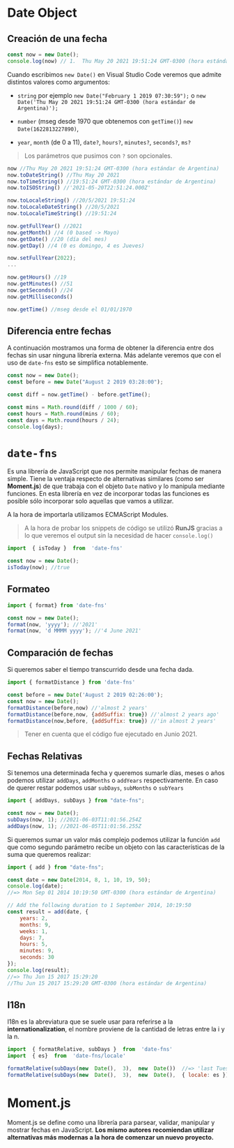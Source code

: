 # Date Object

## Creación de una fecha

```jsx
const now = new Date();
console.log(now) // 1.  Thu May 20 2021 19:51:24 GMT-0300 (hora estándar de Argentina)
```
Cuando escribimos  `new Date()` en Visual Studio Code veremos que admite distintos valores como argumentos:

*  `string` por ejemplo `new Date("February 1 2019 07:30:59");` o `new Date('Thu May 20 2021 19:51:24 GMT-0300 (hora estándar de Argentina)');`

*  `number` (mseg desde 1970 que obtenemos con `getTime()`) `new Date(1622813227890)`, 

* `year`, `month` (de 0 a 11), `date?`, `hours?`, `minutes?`, `seconds?`, `ms?`

> Los parámetros que pusimos con `?` son opcionales.

```jsx
now //Thu May 20 2021 19:51:24 GMT-0300 (hora estándar de Argentina)
now.toDateString() //Thu May 20 2021
now.toTimeString() //19:51:24 GMT-0300 (hora estándar de Argentina)
now.toISOString() //'2021-05-20T22:51:24.000Z'

now.toLocaleString() //20/5/2021 19:51:24
now.toLocaleDateString() //20/5/2021
now.toLocaleTimeString() //19:51:24

now.getFullYear() //2021
now.getMonth() //4 (0 based -> Mayo)
now.getDate() //20 (día del mes)
now.getDay() //4 (0 es domingo, 4 es Jueves)

now.setFullYear(2022);
...

now.getHours() //19
now.getMinutes() //51
now.getSeconds() //24
now.getMilliseconds()

now.getTime() //mseg desde el 01/01/1970
```

## Diferencia entre fechas
A continuación mostramos una forma de obtener la diferencia entre dos fechas sin usar ninguna librería externa. Más adelante veremos que con el uso de `date-fns` esto se simplifica notablemente.
```jsx
const now = new Date();
const before = new Date("August 2 2019 03:28:00");

const diff = now.getTime() - before.getTime();

const mins = Math.round(diff / 1000 / 60);
const hours = Math.round(mins / 60);
const days = Math.round(hours / 24);
console.log(days);
```


# `date-fns`
Es una librería de JavaScript que nos permite manipular fechas de manera simple. Tiene la ventaja respecto de alternativas similares (como ser **Moment.js**) de que trabaja con el objeto `Date` nativo y lo manipula mediante funciones. En esta librería en vez de incorporar todas las funciones es posible sólo incorporar solo aquellas que vamos a utilizar.

A la hora de importarla utilizamos ECMAScript Modules.

> A la hora de probar los snippets de código se utilizó **RunJS** gracias a lo que veremos el output sin la necesidad de hacer `console.log()`

```jsx
import  { isToday }  from  'date-fns'

const now = new Date();
isToday(now); //true
```

## Formateo
```jsx
import { format} from 'date-fns'

const now = new Date();
format(now, 'yyyy'); //'2021'
format(now, 'd MMMM yyyy'); //'4 June 2021'
```

## Comparación de fechas
Si queremos saber el tiempo transcurrido desde una fecha dada.

```jsx
import { formatDistance } from 'date-fns'

const before = new Date('August 2 2019 02:26:00');
const now = new Date();
formatDistance(before,now) //'almost 2 years'
formatDistance(before,now, {addSuffix: true}) //'almost 2 years ago'
formatDistance(now,before, {addSuffix: true}) //'in almost 2 years'
```
> Tener en cuenta que el código fue ejecutado en Junio 2021.


## Fechas Relativas
Si tenemos una determinada fecha y queremos sumarle días, meses o años podemos utilizar `addDays`, `addMonths` o `addYears` respectivamente. En caso de querer restar podemos usar `subDays`, `subMonths` o `subYears`
```jsx
import { addDays, subDays } from "date-fns";

const now = new Date();
subDays(now, 1); //2021-06-03T11:01:56.254Z
addDays(now, 1); //2021-06-05T11:01:56.255Z
```

Si queremos sumar un valor más complejo podemos utilizar la función `add` que como segundo parámetro recibe un objeto con las características de la suma que queremos realizar:

```jsx
import { add } from "date-fns";

const date = new Date(2014, 8, 1, 10, 19, 50);
console.log(date);
//=> Mon Sep 01 2014 10:19:50 GMT-0300 (hora estándar de Argentina)

// Add the following duration to 1 September 2014, 10:19:50
const result = add(date, {
	years: 2,
	months: 9,
	weeks: 1,
	days: 7,
	hours: 5,
	minutes: 9,
	seconds: 30
});
console.log(result);
//=> Thu Jun 15 2017 15:29:20
//Thu Jun 15 2017 15:29:20 GMT-0300 (hora estándar de Argentina)
```

## I18n
I18n es la abreviatura que se suele usar para referirse a la **internationalization**, el nombre proviene de la cantidad de letras entre la i y la n.
```jsx
import  { formatRelative, subDays }  from  'date-fns'
import  { es}  from  'date-fns/locale'

formatRelative(subDays(new  Date(),  3),  new  Date())  //=> 'last Tuesday at 8:31 AM'
formatRelative(subDays(new  Date(),  3),  new  Date(),  { locale: es })  //=> 'el martes pasado a las 08:31'
```

# Moment.js
Moment.js se define como una librería para parsear, validar, manipular y mostrar fechas en JavaScript. **Los mismo autores recomiendan utilizar alternativas  más modernas a la hora de comenzar un nuevo proyecto.**